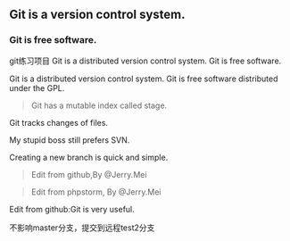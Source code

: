 ## Git is a version control system.
### Git is free software.
git练习项目
Git is a distributed version control system.
Git is free software.

Git is a distributed version control system.
Git is free software distributed under the GPL.

> Git has a mutable index called stage.

Git tracks changes of files.

My stupid boss still prefers SVN.

Creating a new branch is quick and simple.

>Edit from github,By @Jerry.Mei

>Edit from phpstorm, By @Jerry.Mei

Edit from github:Git is very useful.

不影响master分支，提交到远程test2分支